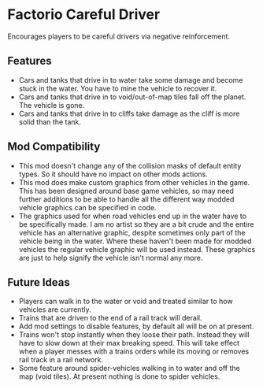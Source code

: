 # Factorio Careful Driver



Encourages players to be careful drivers via negative reinforcement.



Features
--------

- Cars and tanks that drive in to water take some damage and become stuck in the water. You have to mine the vehicle to recover it.
- Cars and tanks that drive in to void/out-of-map tiles fall off the planet. The vehicle is gone.
- Cars and tanks that drive in to cliffs take damage as the cliff is more solid than the tank.


Mod Compatibility
-----------------

- This mod doesn't change any of the collision masks of default entity types. So it should have no impact on other mods actions.
- This mod does make custom graphics from other vehicles in the game. This has been designed around base game vehicles, so may need further additions to be able to handle all the different way modded vehicle graphics can be specified in code.
- The graphics used for when road vehicles end up in the water have to be specifically made. I am no artist so they are a bit crude and the entire vehicle has an alternative graphic, despite sometimes only part of the vehicle being in the water. Where these haven't been made for modded vehicles the regular vehicle graphic will be used instead. These graphics are just to help signify the vehicle isn't normal any more.


Future Ideas
------------

- Players can walk in to the water or void and treated similar to how vehicles are currently.
- Trains that are driven to the end of a rail track will derail.
- Add mod settings to disable features, by default all will be on at present.
- Trains won't stop instantly when they loose their path. Instead they will have to slow down at their max breaking speed. This will take effect when a player messes with a trains orders while its moving or removes rail track in a rail network.
- Some feature around spider-vehicles walking in to water and off the map (void tiles). At present nothing is done to spider vehicles.